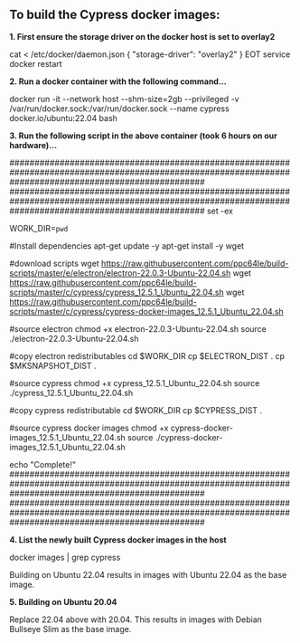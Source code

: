 To build the Cypress docker images:
--------------------------------------

**1. First ensure the storage driver on the docker host is set to overlay2**

cat <<EOT > /etc/docker/daemon.json
{
"storage-driver": "overlay2"
}
EOT
service docker restart

**2. Run a docker container with the following command...**

docker run -it --network host --shm-size=2gb --privileged  -v /var/run/docker.sock:/var/run/docker.sock --name cypress docker.io/ubuntu:22.04 bash

**3. Run the following script in the above container (took 6 hours on our hardware)...**

#######################################################################################################################################################
#######################################################################################################################################################
set -ex

WORK_DIR=`pwd`

#Install dependencies
apt-get update -y
apt-get install -y wget

#download scripts
wget https://raw.githubusercontent.com/ppc64le/build-scripts/master/e/electron/electron-22.0.3-Ubuntu-22.04.sh
wget https://raw.githubusercontent.com/ppc64le/build-scripts/master/c/cypress/cypress_12.5.1_Ubuntu_22.04.sh
wget https://raw.githubusercontent.com/ppc64le/build-scripts/master/c/cypress/cypress-docker-images_12.5.1_Ubuntu_22.04.sh

#source electron
chmod +x electron-22.0.3-Ubuntu-22.04.sh
source ./electron-22.0.3-Ubuntu-22.04.sh

#copy electron redistributables
cd $WORK_DIR
cp $ELECTRON_DIST .
cp $MKSNAPSHOT_DIST .

#source cypress
chmod +x cypress_12.5.1_Ubuntu_22.04.sh
source ./cypress_12.5.1_Ubuntu_22.04.sh

#copy cypress redistributable
cd $WORK_DIR
cp $CYPRESS_DIST .

#source cypress docker images
chmod +x cypress-docker-images_12.5.1_Ubuntu_22.04.sh
source ./cypress-docker-images_12.5.1_Ubuntu_22.04.sh

echo "Complete!"
#######################################################################################################################################################
#######################################################################################################################################################

**4. List the newly built Cypress docker images in the host**

docker images | grep cypress

Building on Ubuntu 22.04 results in images with Ubuntu 22.04 as the base image.

**5. Building on Ubuntu 20.04**

Replace 22.04 above with 20.04.
This results in images with Debian Bullseye Slim as the base image.
